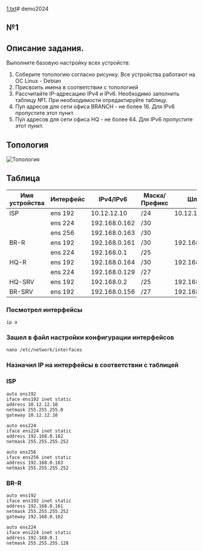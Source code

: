 [1.txt](https://github.com/Danis3124234/Demo2024/files/13349106/1.txt)# demo2024

## №1

## Описание задания.
Выполните базовую настройку всех устройств:

1) Соберите топологию согласно рисунку. Все устройства работают на OC Linux - Debian
2) Присвоить имена в соответствии с топологией
3) Рассчитайте IP-адресацию IPv4 и IPv6. Необходимо заполнить таблицу №1. При необходимости отредактируйте таблицу.
4) Пул адресов для сети офиса BRANCH - не более 16. Для IPv6 пропустите этот пункт.
5) Пул адресов для сети офиса HQ - не более 64. Для IPv6 пропустите этот пункт.

## Топология
![Топология]()
## Таблица
| Имя устройства | Интерфейс | IPv4/IPv6 | Маска/Префикс | Шлюз |
| ------------- | ------------- | ------------- | ------------- | ------------- | 
| ISP | ens 192 | 10.12.12.10 | /24 | 10.12.12.10|
| | ens 224 | 192.168.0.162 | /30 | |
| | ens 256 | 192.168.0.163 | /30 | |
| BR-R | ens 192 | 192.168.0.161 | /30 | 192.168.0.162 |
| | ens 224 | 192.168.0.1 | /25 | |
| HQ-R | ens 192 | 192.168.0.164 | /30 | 192.168.0.163 |
| | ens 224 | 192.168.0.129 | /27 | |
| HQ-SRV | ens 192 | 192.168.0.2 | /25 | 192.168.0.1 |
| BR-SRV | ens 192 | 192.168.0.156 | /27 |192.168.0.129 |

### Посмотрел интерфейсы
```
ip a
```
### Зашел в файл настройки конфигурации интерфейсов
```
nano /etc/network/interfaces
```
### Назначил IP на интерфейсы в соответствии с таблицей
### ISP
```
auto ens192
iface ens192 inet static
address 10.12.12.10
netmask 255.255.255.0
gateway 10.12.12.10

auto ens224
iface ens224 inet static
address 192.168.0.162
netmask 255.255.255.252

auto ens256 
iface ens256 inet static
address 192.168.0.163
netmask 255.255.255.252
```
### BR-R
```
auto ens192
iface ens192 inet static
address 192.168.0.161
netmask 255.255.255.252
gateway 192.168.0.162

auto ens224
iface ens224 inet static
address 192.168.0.1
netmask 255.255.255.128
```

